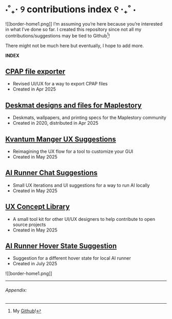 # ⋅˚₊‧ ୨ contributions index ୧ ‧₊˚ ⋅

![[border-home1.png]]
I’m assuming you’re here because you’re interested in what I’ve done so far. I created this repository since not all my contributions/suggestions may be tied to Github[^1]!

There might not be much here but eventually, I hope to add more.

**INDEX**

## [CPAP file exporter](https://github.com/CascadePass/CPAP-Exporter/issues/130)
- Revised UI/UX for a way to export CPAP files
- Created in Apr 2025

## [Deskmat designs and files for Maplestory](/open-source/maple-deskmats)
- Deskmats, wallpapers, and printing specs for the Maplestory community
- Created in 2020, distributed in Apr 2025

## [Kvantum Manger UX Suggestions](https://github.com/tsujan/Kvantum/issues/1071)
- Reimagining the UX flow for a tool to customize your GUI
- Created in May 2025

## [AI Runner Chat Suggestions](https://github.com/orgs/Capsize-Games/discussions/1677)
- Small UX iterations and UI suggestions for a way to run AI locally
- Created in May 2025

## [UX Concept Library](https://www.figma.com/design/LMUzSVdX8NxnsdiZbAgAAv/Personal-UX-Concept-Library?node-id=1-2&p=f&t=MIkMfLogZuyaKP9E-0)
- A small tool kit for other UI/UX designers to help contribute to open source projects
- Created in May 2025

## [AI Runner Hover State Suggestion](https://github.com/orgs/Capsize-Games/discussions/1762)
- Suggestion for a different hover state for local AI runner
- Created in July 2025

![[border-home1.png]]

---
###### Appendix:
[^1]: My [Github](https://github.com/danapixels)!

